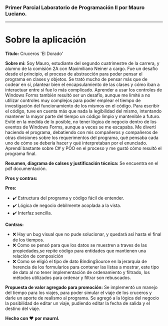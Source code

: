 ### Primer Parcial Laboratorio de Programación II por Mauro Luciano.
---
# Sobre la aplicación
**Titulo:** Cruceros 'El Dorado'

**Sobre mí:** Soy Mauro, estudiante del segundo cuatrimestre de la carrera, y alumno de la comisión 2A con Maximiliano Neiner a cargo. Fue un desafío desde el principio, el proceso de abstracción para poder pensar el programa en clases y objetos. Se trató mucho de pensar más que de codear en sí, plantear bien el encapsulamiento de las clases y cómo iban a interactuar entre sí fue lo más complicado. Aprender a usar los controles de Windows Forms también resultó ser un desafío, aunque me limité a no utilizar controles muy complejos para poder emplear el tiempo de investigación del funcionamiento de los mismos en el código. Para escribir el código, tuve en cuenta más que nada la legibilidad del mismo, intentando mantener la mayor parte del tiempo un código limpio y mantenible a futuro. Evité en la medida de lo posible, no tener lógica de negocio dentro de los eventos de Windows Forms, aunque a veces se me escapaba. Me divertí haciendo el programa, debatiendo con mis compañeros y compañeros de otras divisiones sobre los requerimentos del programa, qué pensaba cada uno de cómo se debería hacer y qué interpretaban por el enunciado. Aprendí bastante sobre C# y POO en el proceso y me gustó cómo resultó el programa final.

**Resumen, diagrama de calses y justificación técnica:** Se encuentra en el pdf documentación.

**Pros y contras:**


**Pros:**
- :heavy_check_mark: Estructura del programa y código fácil de entender.
- :heavy_check_mark: Lógica de negocio debilmente acoplada a la vista.
- :heavy_check_mark: Interfaz sencilla.

**Contras:**
- :x: Hay un bug visual que no pude solucionar, y quedará así hasta el final de los tiempos.
- :x: Como se pensó para que los datos se muestren a traves de las propiedades,se repite código para entidades que mantienen una relación de composición
- :x: Como se eligió el tipo de dato BindingSource en la jerarquía de herencia de los formularios para contener las listas a mostrar, este tipo de dato al no tener implementación de ordenamiento y filtrado, los métodos utilizados para ordenar y filtrar son rebuscados.

**Propuesta de valor agregado para promoción:** Se implementó un manejo del tiempo para los viajes, para poder simular el viaje de los cruceros y darle un aporte de realismo al programa. Se agregó a la lógica del negocio la posibilidad de editar un viaje, pudiendo editar la fecha de salida y el destino del viaje.

**Hecho con :heart: por maurnl.**
